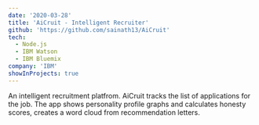 ```yaml
---
date: '2020-03-28'
title: 'AiCruit - Intelligent Recruiter'
github: 'https://github.com/sainath13/AiCruit'
tech:
  - Node.js
  - IBM Watson
  - IBM Bluemix
company: 'IBM'
showInProjects: true
---
```


An intelligent recruitment platfrom. AiCruit tracks the list of applications for the job. The app shows personality profile graphs and calculates honesty scores, creates a word cloud from recommendation letters.
